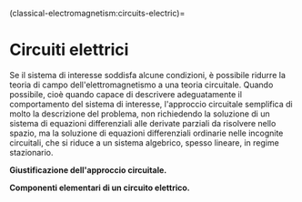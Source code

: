 <!--
```{article-info}
:author: basics
:date: "{sub-ref}`today`"
:read-time: "{sub-ref}`wordcount-minutes` min read"
```
-->

(classical-electromagnetism:circuits-electric)=
# Circuiti elettrici

Se il sistema di interesse soddisfa alcune condizioni, è possibile ridurre la teoria di campo dell'elettromagnetismo a una teoria circuitale.
Quando possibile, cioè quando capace di descrivere adeguatamente il comportamento del sistema di interesse, l'approccio circuitale semplifica di molto la descrizione del problema, non richiedendo la soluzione di un sistema di equazioni differenziali alle derivate parziali da risolvere nello spazio, ma la soluzione di equazioni differenziali ordinarie nelle incognite circuitali, che si riduce a un sistema algebrico, spesso lineare, in regime stazionario.

**Giustificazione dell'approccio circuitale.**

**Componenti elementari di un circuito elettrico.**



